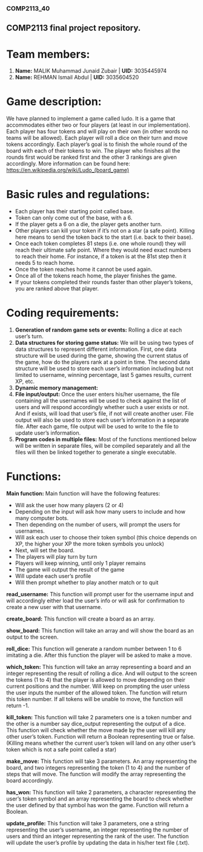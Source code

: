 ### COMP2113_40
## COMP2113 final project repository.
# Team members:
1. **Name:** MALIK Muhammad Junaid Zubair | **UID:** 3035445974
2. **Name:** REHMAN Ismail Abdul | **UID:** 3035604520

# Game description:
We have planned to implement a game called ludo. It is a game that accommodates either two or four players (at least in our implementation). Each player has four tokens and will play on their own (in other words no teams will be allowed). Each player will roll a dice on their turn and move tokens accordingly. Each player’s goal is to finish the whole round of the board with each of their tokens to win. The player who finishes all the rounds first would be ranked first and the other 3 rankings are given accordingly.
More information can be found here: https://en.wikipedia.org/wiki/Ludo_(board_game)

# Basic rules and regulations:
  - Each player has their starting point called base.
  - Token can only come out of the base, with a 6.
  -	If the player gets a 6 on a die, the player gets another turn.
  -	Other players can kill your token if it’s not on a star (a safe point). Killing here means to send the token back to the start (i.e.    back to their base).
  -	Once each token completes 81 steps (i.e. one whole round) they will reach their ultimate safe point. Where they would need exact numbers to reach their home. For instance, if a token is at the 81st step then it needs 5 to reach home.
  -	Once the token reaches home it cannot be used again.
  -	Once all of the tokens reach home, the player finishes the game.
  -	If your tokens completed their rounds faster than other player’s tokens, you are ranked above that player.

# Coding requirements:
  1. **Generation of random game sets or events:** Rolling a dice at each user’s turn.
  2.	**Data structures for storing game status:** We will be using two types of data structures to represent different information. First, one data structure will be used during the game, showing the current status of the game, how do the players rank at a point in time. The second data structure will be used to store each user’s information including but not limited to username, winning percentage, last 5 games results, current XP, etc.
  3.	**Dynamic memory management:**
  4.	**File input/output:** Once the user enters his/her username, the file containing all the usernames will be used to check against the list of users and will respond accordingly whether such a user exists or not. And if exists, will load that user’s file, if not will create another user. File output will also be used to store each user’s information in a separate file. After each game, file output will be used to write to the file to update user’s information. 
  5. **Program codes in multiple files:** Most of the functions mentioned below will be written in separate files, will be compiled separately and all the files will then be linked together to generate a single executable.
  
# Functions:

**Main function:**
 Main function will have the following features:
  -	Will ask the user how many players (2 or 4)
  -	Depending on the input will ask how many users to include and how many computer bots.
  -	Then depending on the number of users, will prompt the users for usernames.
  -	Will ask each user to choose their token symbol (this choice depends on XP, the higher your XP the more token symbols you unlock)
  -	Next, will set the board.
  -	The players will play turn by turn
  -	Players will keep winning, until only 1 player remains
  -	The game will output the result of the game
  -	Will update each user’s profile
  -	Will then prompt whether to play another match or to quit

**read_username:** This function will prompt user for the username input and will accordingly either load the user’s info or will ask for confirmation to create a new user with that username.

**create_board:** This function will create a board as an array.

**show_board:** This function will take an array and will show the board as an output to the screen.

**roll_dice:** This function will generate a random number between 1 to 6 imitating a die. After this function the player will be asked to make a move.

**which_token:** This function will take an array representing a board and an integer representing the result of rolling a dice. And will output to the screen the tokens (1 to 4) that the player is allowed to move depending on their current positions and the number. Will keep on prompting the user unless the user inputs the number of the allowed token. The function will return this token number. If all tokens will be unable to move, the function will return -1. 

**kill_token:** This function will take 2 parameters one is a token number and the other is a number say dice_output representing the output of a dice. This function will check whether the move made by the user will kill any other user’s token. Function will return a Boolean representing true or false. (Killing means whether the current user’s token will land on any other user’s token which is not a safe point called a star) 

**make_move:** This function will take 3 parameters. An array representing the board, and two integers representing the token (1 to 4) and the number of steps that will move. The function will modify the array representing the board accordingly.

**has_won:** This function will take 2 parameters, a character representing the user’s token symbol and an array representing the board to check whether the user defined by that symbol has won the game. Function will return a Boolean.

**update_profile:** This function will take 3 parameters, one a string representing the user’s username, an integer representing the number of users and third an integer representing the rank of the user. The function will update the user’s profile by updating the data in his/her text file (<username>.txt).
